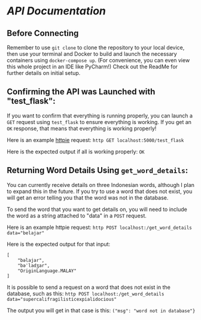 # *API Documentation*

## Before Connecting

Remember to use ```git clone``` to clone the repository to your local device, then use your terminal and Docker to build and launch the necessary containers using ```docker-compose up```.  (For convenience, you can even view this whole project in an IDE like PyCharm!)  Check out the ReadMe for further details on initial setup.

## Confirming the API was Launched with "test_flask":

If you want to confirm that everything is running properly, you can launch a ```GET``` request using ```test_flask``` to ensure everything is working.  If you get an ```OK``` response, that means that everything is working properly!

Here is an example [httpie](https://httpie.io/) request:
```http GET localhost:5000/test_flask```

Here is the expected output if all is working properly:
```OK```

## Returning Word Details Using ```get_word_details```:

You can currently receive details on three Indonesian words, although I plan to expand this in the future.  If you try to use a word that does not exist, you will get an error telling you that the word was not in the database.

To send the word that you want to get details on, you will need to include the word as a string attached to "data" in a ```POST``` request.

Here is an example httpie request:
```http POST localhost:/get_word_details data="belajar"```

Here is the expected output for that input:
```
[
    "bəlajar",
    "bəˈladʒar",
    "OriginLanguage.MALAY"
]
```

It is possible to send a request on a word that does not exist in the database, such as this:
```http POST localhost:/get_word_details data="supercalifragilisticexpialidocious"```

The output you will get in that case is this:
```("msg": "word not in database"}```



